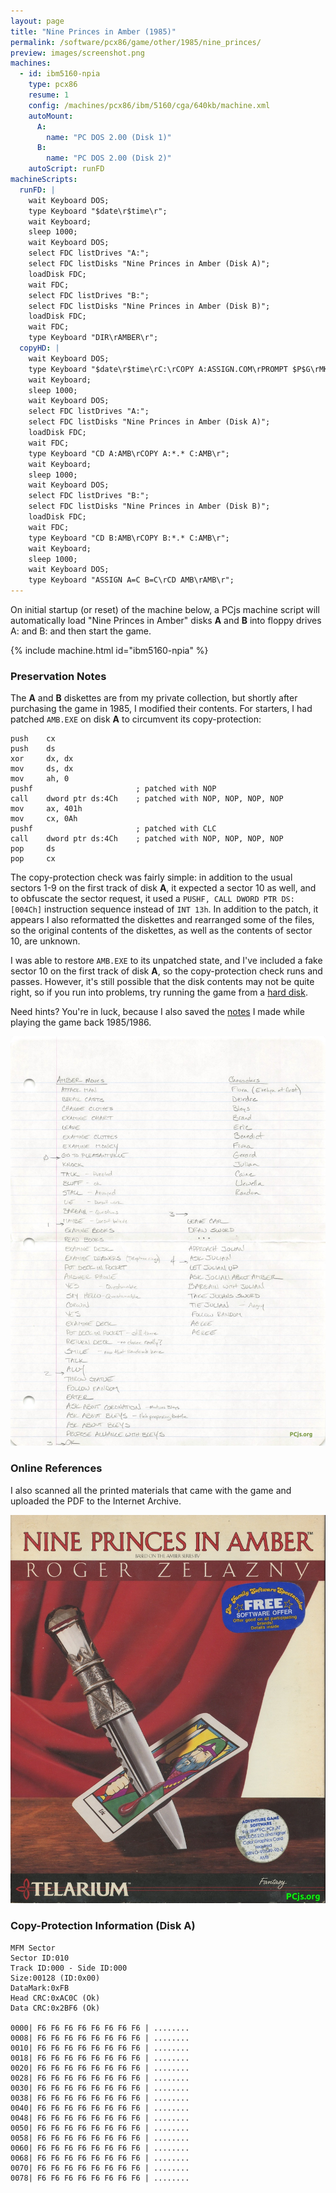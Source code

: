 ```yaml
---
layout: page
title: "Nine Princes in Amber (1985)"
permalink: /software/pcx86/game/other/1985/nine_princes/
preview: images/screenshot.png
machines:
  - id: ibm5160-npia
    type: pcx86
    resume: 1
    config: /machines/pcx86/ibm/5160/cga/640kb/machine.xml
    autoMount:
      A:
        name: "PC DOS 2.00 (Disk 1)"
      B:
        name: "PC DOS 2.00 (Disk 2)"
    autoScript: runFD
machineScripts:
  runFD: |
    wait Keyboard DOS;
    type Keyboard "$date\r$time\r";
    wait Keyboard;
    sleep 1000;
    wait Keyboard DOS;
    select FDC listDrives "A:";
    select FDC listDisks "Nine Princes in Amber (Disk A)";
    loadDisk FDC;
    wait FDC;
    select FDC listDrives "B:";
    select FDC listDisks "Nine Princes in Amber (Disk B)";
    loadDisk FDC;
    wait FDC;
    type Keyboard "DIR\rAMBER\r";
  copyHD: |
    wait Keyboard DOS;
    type Keyboard "$date\r$time\rC:\rCOPY A:ASSIGN.COM\rPROMPT $P$G\rMKDIR AMB\r";
    wait Keyboard;
    sleep 1000;
    wait Keyboard DOS;
    select FDC listDrives "A:";
    select FDC listDisks "Nine Princes in Amber (Disk A)";
    loadDisk FDC;
    wait FDC;
    type Keyboard "CD A:AMB\rCOPY A:*.* C:AMB\r";
    wait Keyboard;
    sleep 1000;
    wait Keyboard DOS;
    select FDC listDrives "B:";
    select FDC listDisks "Nine Princes in Amber (Disk B)";
    loadDisk FDC;
    wait FDC;
    type Keyboard "CD B:AMB\rCOPY B:*.* C:AMB\r";
    wait Keyboard;
    sleep 1000;
    wait Keyboard DOS;
    type Keyboard "ASSIGN A=C B=C\rCD AMB\rAMB\r";
---
```


On initial startup (or reset) of the machine below, a PCjs machine script will automatically load
"Nine Princes in Amber" disks **A** and **B** into floppy drives A: and B: and then start the game.

{% include machine.html id="ibm5160-npia" %}

### Preservation Notes

The **A** and **B** diskettes are from my private collection, but shortly after purchasing the game in 1985, I
modified their contents.  For starters, I had patched `AMB.EXE` on disk **A** to circumvent its copy-protection:

    push    cx
    push    ds
    xor     dx, dx
    mov     ds, dx
    mov     ah, 0
    pushf                       ; patched with NOP
    call    dword ptr ds:4Ch    ; patched with NOP, NOP, NOP, NOP
    mov     ax, 401h
    mov     cx, 0Ah
    pushf                       ; patched with CLC
    call    dword ptr ds:4Ch    ; patched with NOP, NOP, NOP, NOP
    pop     ds
    pop     cx

The copy-protection check was fairly simple: in addition to the usual sectors 1-9 on the first track of disk
**A**, it expected a sector 10 as well, and to obfuscate the sector request, it used a `PUSHF, CALL DWORD PTR DS:[004Ch]`
instruction sequence instead of `INT 13h`.  In addition to the patch, it appears I also reformatted the diskettes and
rearranged some of the files, so the original contents of the diskettes, as well as the contents of sector 10, are unknown.

I was able to restore `AMB.EXE` to its unpatched state, and I've included a fake sector 10 on the first track of disk **A**,
so the copy-protection check runs and passes.  However, it's still possible that the disk contents may not be quite right,
so if you run into problems, try running the game from a [hard disk](hdd/).

Need hints? You're in luck, because I also saved the [notes](images/Nine_Princes_in_Amber-Handwritten_Notes.jpg) I made
while playing the game back 1985/1986.

![Nine Princes in Amber Cheat Sheet](images/Nine_Princes_in_Amber-Handwritten_Notes.jpg)

### Online References

I also scanned all the printed materials that came with the game and uploaded the PDF to the Internet Archive.

[![Nine Princes in Amber (1985)](images/Nine_Princes_in_Amber-1985.jpg)](https://archive.org/details/nine-princes-in-amber-ibm-pc-1985)

### Copy-Protection Information (Disk A)

    MFM Sector
    Sector ID:010
    Track ID:000 - Side ID:000
    Size:00128 (ID:0x00)
    DataMark:0xFB
    Head CRC:0xAC0C (Ok)
    Data CRC:0x2BF6 (Ok)

    0000| F6 F6 F6 F6 F6 F6 F6 F6 | ........
    0008| F6 F6 F6 F6 F6 F6 F6 F6 | ........
    0010| F6 F6 F6 F6 F6 F6 F6 F6 | ........
    0018| F6 F6 F6 F6 F6 F6 F6 F6 | ........
    0020| F6 F6 F6 F6 F6 F6 F6 F6 | ........
    0028| F6 F6 F6 F6 F6 F6 F6 F6 | ........
    0030| F6 F6 F6 F6 F6 F6 F6 F6 | ........
    0038| F6 F6 F6 F6 F6 F6 F6 F6 | ........
    0040| F6 F6 F6 F6 F6 F6 F6 F6 | ........
    0048| F6 F6 F6 F6 F6 F6 F6 F6 | ........
    0050| F6 F6 F6 F6 F6 F6 F6 F6 | ........
    0058| F6 F6 F6 F6 F6 F6 F6 F6 | ........
    0060| F6 F6 F6 F6 F6 F6 F6 F6 | ........
    0068| F6 F6 F6 F6 F6 F6 F6 F6 | ........
    0070| F6 F6 F6 F6 F6 F6 F6 F6 | ........
    0078| F6 F6 F6 F6 F6 F6 F6 F6 | ........
